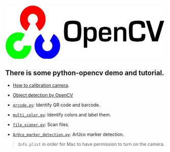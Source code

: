 ![OpenCV Icon](./docs/assets/OpenCV.jpg)

## There is some python-opencv demo and tutorial.

- [How to calibration camera](./docs/calibration.md).

- [Object detection by OpenCV](./docs/object_detection.md)

- [`qrcode.py`](./qrcode.py): Identify QR code and barcode.

- [`multi_color.py`](./multi_color.py): Identify colors and label them.

- [`file_scaner.py`](./file_scaner.py): Scan files.

- [`ArUco_marker_detection.py`](./ArUco_marker_detection.py): ArUco marker detection.

>`Info.plist` in order for Mac to have permission to turn on the camera.
